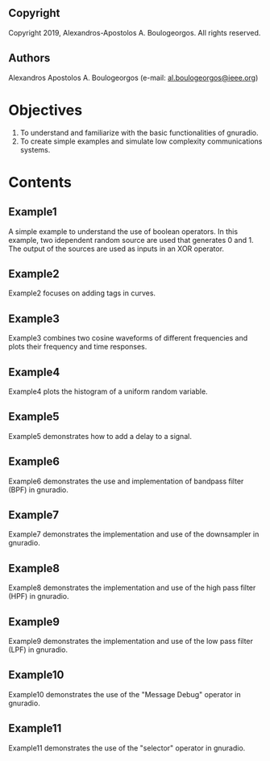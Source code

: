 ## Copyright
Copyright 2019, Alexandros-Apostolos A. Boulogeorgos. All rights reserved.

## Authors
Alexandros Apostolos A. Boulogeorgos (e-mail: al.boulogeorgos@ieee.org)

# Objectives
1. To understand and familiarize with the basic functionalities of gnuradio.
2. To create simple examples and simulate low complexity communications systems.

# Contents

## Example1
A simple example to understand the use of boolean operators. In this example, two idependent random source are used that generates 0 and 1. The output of the sources are used as inputs in an XOR operator.

## Example2
Example2 focuses on adding tags in curves. 

## Example3
Example3 combines two cosine waveforms of different frequencies and plots their frequency and time responses. 

## Example4
Example4 plots the histogram of a uniform random variable. 

## Example5
Example5 demonstrates how to add a delay to a signal. 

## Example6
Example6 demonstrates the use and implementation of bandpass filter (BPF) in gnuradio. 

## Example7
Example7 demonstrates the implementation and use of the downsampler in gnuradio.

## Example8
Example8 demonstrates the implementation and use of the high pass filter (HPF) in gnuradio.

## Example9
Example9 demonstrates the implementation and use of the low pass filter (LPF) in gnuradio.

## Example10
Example10 demonstrates the use of the "Message Debug" operator in gnuradio.


## Example11
Example11 demonstrates the use of the "selector" operator in gnuradio.
